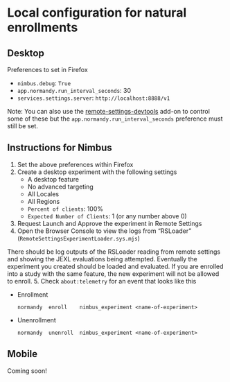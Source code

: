 # Local configuration for natural enrollments

## Desktop
Preferences to set in Firefox
- `nimbus.debug`: `True`
- `app.normandy.run_interval_seconds`: 30
- `services.settings.server`: `http://localhost:8888/v1`

Note: You can also use the [remote-settings-devtools](https://github.com/mozilla-extensions/remote-settings-devtools) add-on to control some of these but the `app.normandy.run_interval_seconds` preference must still be set.

## Instructions for Nimbus
1. Set the above preferences within Firefox
2. Create a desktop experiment with the following settings
    - A desktop feature
    - No advanced targeting
    - All Locales
    - All Regions
    - `Percent of clients`: 100%
    - `Expected Number of Clients`: 1 (or any number above 0)
3. Request Launch and Approve the experiment in Remote Settings
4. Open the Browser Console to view the logs from “RSLoader” (`RemoteSettingsExperimentLoader.sys.mjs`)

There should be log outputs of the RSLoader reading from remote settings and showing the JEXL evaluations being attempted. Eventually the experiment you created should be loaded and evaluated. If you are enrolled into a study with the same feature, the new experiment will not be allowed to enroll.
 5. Check `about:telemetry` for an event that looks like this
- Enrollment
    ```
    normandy  enroll    nimbus_experiment <name-of-experiment>
- Unenrollment
    ```
    normandy  unenroll  nimbus_experiment <name-of-experiment>
    ```
## Mobile

Coming soon!
